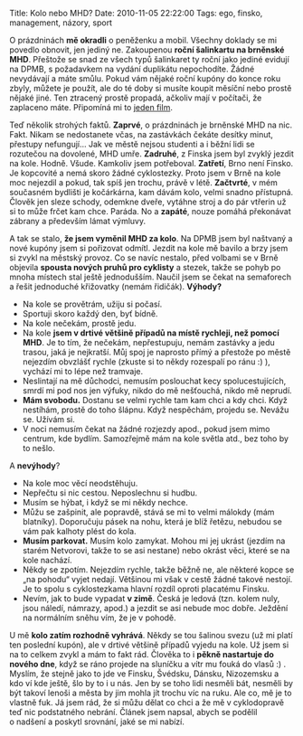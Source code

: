 Title: Kolo nebo MHD?
Date: 2010-11-05 22:22:00
Tags: ego, finsko, management, názory, sport

O prázdninách **mě okradli** o peněženku a mobil. Všechny doklady se mi povedlo obnovit, jen jediný ne. Zakoupenou **roční šalinkartu na brněnské MHD**. Přeštože se snad ze všech typů šalinkaret ty roční jako jediné evidují na DPMB, s požadavkem na vydání duplikátu nepochodíte. Žádné nevydávají a máte smůlu. Pokud vám nějaké roční kupóny do konce roku zbyly, můžete je použít, ale do té doby si musíte koupit měsíční nebo prostě nějaké jiné. Ten ztracený prostě propadá, ačkoliv mají v počítači, že zaplaceno máte. Připomíná mi to [jeden film](http://www.csfd.cz/film/8221-volny-pad/).

Teď několik strohých faktů. **Zaprvé**, o prázdninách je brněnské MHD na nic. Fakt. Nikam se nedostanete včas, na zastávkách čekáte desítky minut, přestupy nefungují… Jak ve městě nejsou studenti a i běžní lidi se rozutečou na dovolené, MHD umře. **Zadruhé**, z Finska jsem byl zvyklý jezdit na kole. Hodně. Všude. Kamkoliv jsem potřeboval. **Zatřetí**, Brno není Finsko. Je kopcovité a nemá skoro žádné cyklostezky. Proto jsem v Brně na kole moc nejezdil a pokud, tak spíš jen trochu, právě v létě. **Začtvrté**, v mém současném bydlišti je kočárkárna, kam dávám kolo, velmi snadno přístupná. Člověk jen sleze schody, odemkne dveře, vytáhne stroj a do pár vtřerin už si to může frčet kam chce. Paráda. No a **zapáté**, nouze pomáhá překonávat zábrany a především lámat výmluvy.

A tak se stalo, **že jsem vyměnil MHD za kolo**. Na DPMB jsem byl naštvaný a nové kupóny jsem si pořizovat odmítl. Jezdit na kole mě bavilo a brzy jsem si zvykl na městský provoz. Co se navíc nestalo, před volbami se v Brně objevila **spousta nových pruhů pro cyklisty** a stezek, takže se pohyb po mnoha místech stal ještě jednodušším. Naučil jsem se čekat na semaforech a řešit jednoduché křižovatky (nemám řidičák). **Výhody?**

-   Na kole se provětrám, užiju si počasí.
-   Sportuji skoro každý den, byť bídně.
-   Na kole nečekám, prostě jedu.
-   Na kole **jsem v drtivé většině případů na místě rychleji, než pomocí MHD**. Je to tím, že nečekám, nepřestupuju, nemám zastávky a jedu trasou, jaká je nejkratší. Můj spoj je naprosto přímý a přestože po městě nejezdím obvzlášť rychle (zkuste si to někdy rozespalí po ránu :) ), vychází mi to lépe než tramvaje.
-   Neslintají na mě důchodci, nemusím poslouchat kecy spolucestujících, smrdí mi pod nos jen výfuky, nikdo do mě nešťouchá, nikdo mě neprudí.
-   **Mám svobodu.** Dostanu se velmi rychle tam kam chci a kdy chci. Když nestíhám, prostě do toho šlápnu. Když nespěchám, projedu se. Nevážu se. Užívám si.
-   V noci nemusím čekat na žádné rozjezdy apod., pokud jsem mimo centrum, kde bydlím. Samozřejmě mám na kole světla atd., bez toho by to nešlo.

A **nevýhody**?

-   Na kole moc věcí neodstěhuju.
-   Nepřečtu si nic cestou. Neposlechnu si hudbu.
-   Musím se hýbat, i když se mi někdy nechce.
-   Můžu se zašpinit, ale popravdě, stává se mi to velmi málokdy (mám blatníky). Doporučuju pásek na nohu, která je blíž řetězu, nebudou se vám pak kalhoty plést do kola.
-   **Musím parkovat.** Musím kolo zamykat. Mohou mi jej ukrást (jezdím na starém Netvorovi, takže to se asi nestane) nebo okrást věci, které se na kole nachází.
-   Někdy se zpotím. Nejezdím rychle, takže běžně ne, ale některé kopce se „na pohodu“ vyjet nedají. Většinou mi však v cestě žádné takové nestojí. Je to spolu s cyklostezkama hlavní rozdíl oproti placatému Finsku.
-   Nevím, jak to bude vypadat **v zimě**. Česká je ledová (tzn. kolem nuly, jsou náledí, námrazy, apod.) a jezdit se asi nebude moc dobře. Ježdění na normálním sněhu vím, že je v pohodě.

U mě **kolo zatím rozhodně vyhrává**. Někdy se tou šalinou svezu (už mi platí ten poslední kupón), ale v drtivé většině případů vyjedu na kole. Už jsem si na to celkem zvykl a mám to fakt rád. Člověka to i **pěkně nastartuje do nového dne**, když se ráno projede na sluníčku a vítr mu fouká do vlasů :) . Myslím, že stejně jako to jde ve Finsku, Švédsku, Dánsku, Nizozemsku a kdo ví kde ještě, šlo by to i u nás. Jen by se toho lidi nesměli bát, nesměli by být takoví lenoši a města by jim mohla jít trochu víc na ruku. Ale co, mě je to vlastně fuk. Já jsem rád, že si můžu dělat co chci a že mě v cyklodopravě teď nic podstatného nebrání. Článek jsem napsal, abych se podělil o nadšení a poskytl srovnání, jaké se mi
nabízí.